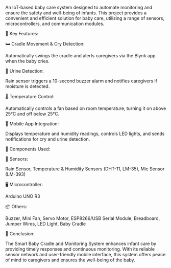 An IoT-based baby care system designed to automate monitoring and ensure the safety and well-being of infants.
This project provides a convenient and efficient solution for baby care, utilizing a range of sensors, microcontrollers, and communication modules.

🔑 Key Features:

🛏️ Cradle Movement & Cry Detection:

Automatically swings the cradle and alerts caregivers via the Blynk app when the baby cries.

🚨 Urine Detection: 

Rain sensor triggers a 10-second buzzer alarm and notifies caregivers if moisture is detected.


🌡️ Temperature Control:

Automatically controls a fan based on room temperature, turning it on above 25°C and off below 25°C.

📲 Mobile App Integration:

Displays temperature and humidity readings, controls LED lights, and sends notifications for cry and urine detection.

🔧 Components Used:

📡 Sensors: 

Rain Sensor, Temperature & Humidity Sensors (DHT-11, LM-35), Mic Sensor (LM-393)

🖥️ Microcontroller:

Arduino UNO R3

📦 Others: 

Buzzer, Mini Fan, Servo Motor, ESP8266/USB Serial Module, Breadboard, Jumper Wires, LED Light, Baby Cradle

📌 Conclusion:

The Smart Baby Cradle and Monitoring System enhances infant care by providing timely responses and continuous monitoring.
With its reliable sensor network and user-friendly mobile interface, this system offers peace of mind to caregivers and ensures the well-being of the baby.
